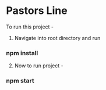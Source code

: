 # Pastors Line

To run this project - 

1. Navigate into root directory and run 
### npm install

2. Now to run project - 
### npm start
